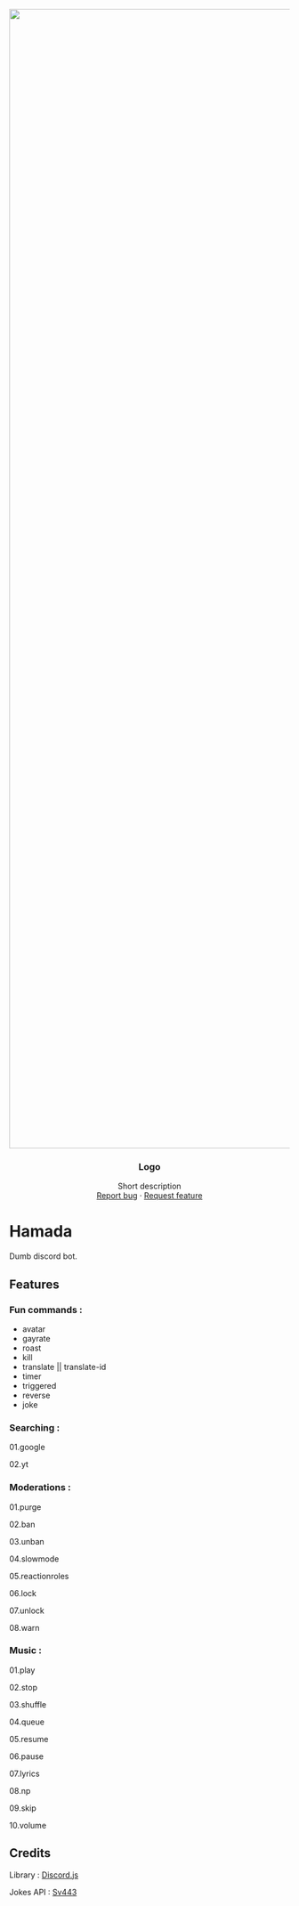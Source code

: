 <p align="center">
  <a href="https://cdn.discordapp.com/avatars/827058809847545905/8e33890c9112d00eeca5e57d43f5decc.webp?size=2048">
    <img src="https://via.placeholder.com/72" alt="Logo" width=2048 height=2048>
  </a>

  <h3 align="center">Logo</h3>

  <p align="center">
    Short description
    <br>
    <a href="https://reponame/issues/new?template=bug.md">Report bug</a>
    ·
    <a href="https://reponame/issues/new?template=feature.md&labels=feature">Request feature</a>
  </p>
</p>

# Hamada
Dumb discord bot.

## Features

### Fun commands :

- avatar
- gayrate
- roast
- kill
- translate || translate-id
- timer
- triggered
- reverse
- joke

### Searching :

01.google

02.yt

### Moderations :

01.purge

02.ban

03.unban

04.slowmode

05.reactionroles

06.lock

07.unlock

08.warn

### Music :

01.play

02.stop

03.shuffle

04.queue

05.resume

06.pause

07.lyrics

08.np

09.skip

10.volume

## Credits

Library : [Discord.js](https://discord.js.org/)

Jokes API : [Sv443](https://sv443.net/jokeapi/v2/joke/Any)
